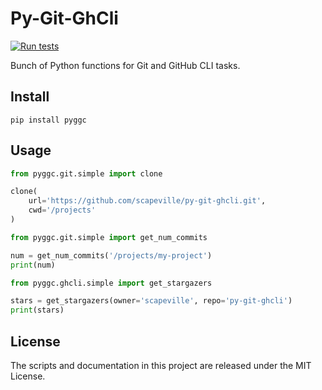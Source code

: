 # Py-Git-GhCli

[![Run tests](https://github.com/scapeville/py-git-ghcli/actions/workflows/run-tests.yml/badge.svg)](https://github.com/scapeville/py-git-ghcli/actions/workflows/run-tests.yml)

Bunch of Python functions for Git and GitHub CLI tasks.


## Install

```shell
pip install pyggc
```


## Usage

```python
from pyggc.git.simple import clone

clone(
    url='https://github.com/scapeville/py-git-ghcli.git',
    cwd='/projects'
)
```

```python
from pyggc.git.simple import get_num_commits

num = get_num_commits('/projects/my-project')
print(num)
```

```python
from pyggc.ghcli.simple import get_stargazers

stars = get_stargazers(owner='scapeville', repo='py-git-ghcli')
print(stars)
```


## License

The scripts and documentation in this project are released under the MIT License.